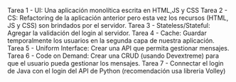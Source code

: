 Tarea 1 - UI:  Una aplicación monolítica escrita en HTML,JS y CSS
Tarea 2 - CS: Refactoring de la aplicación anterior pero esta vez los recursos (HTML, JS y CSS) son brindados por el servidor.
Tarea 3 - Stateless/Stateful:  Agregar la validación del login al servidor.
Tarea 4 - Cache:  Guardar temporalmente los usuarios en la segunda capa de nuestra aplicación.
Tarea 5 - Uniform Interface: Crear una API que permita gestionar mensajes.
Tarea 6 - Code on Demand:  Crear una CRUD (usando Devextreme) para que el usuario pueda gestionar los mensajes.
Tarea 7 - Connectar el login de Java con el login del API de Python (recomendación usa libreria Volley)